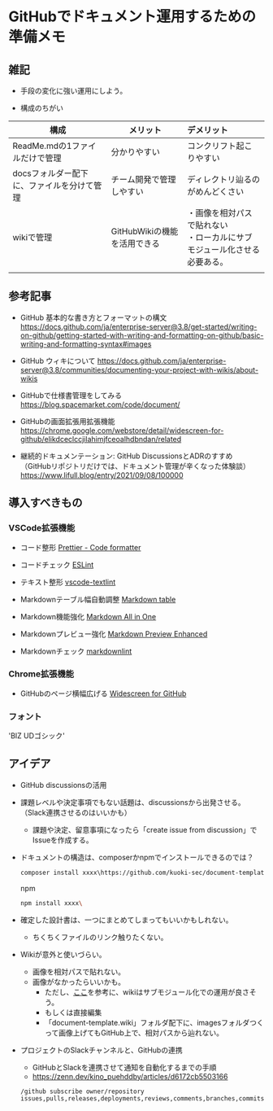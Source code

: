 # GitHubでドキュメント運用するための準備メモ

## 雑記

- 手段の変化に強い運用にしよう。

- 構成のちがい

| 構成                                       | メリット                     | デメリット                                                                |
| ------------------------------------------ | ---------------------------- | :------------------------------------------------------------------------ |
| ReadMe.mdの1ファイルだけで管理             | 分かりやすい                 | コンクリフト起こりやすい                                                  |
| docsフォルダー配下に、ファイルを分けて管理 | チーム開発で管理しやすい     | ディレクトリ辿るのがめんどくさい                                          |
| wikiで管理                                 | GitHubWikiの機能を活用できる | ・画像を相対パスで貼れない</br>・ローカルにサブモジュール化させる必要ある。 |
|                                            |                              |                                                                           |

## 参考記事

- GitHub 基本的な書き方とフォーマットの構文  
https://docs.github.com/ja/enterprise-server@3.8/get-started/writing-on-github/getting-started-with-writing-and-formatting-on-github/basic-writing-and-formatting-syntax#images

- GitHub ウィキについて
https://docs.github.com/ja/enterprise-server@3.8/communities/documenting-your-project-with-wikis/about-wikis

- GitHubで仕様書管理をしてみる  
https://blog.spacemarket.com/code/document/

- GitHubの画面拡張用拡張機能
https://chrome.google.com/webstore/detail/widescreen-for-github/elikdceclccjilahimjfceoalhdbndan/related

- 継続的ドキュメンテーション: GitHub DiscussionsとADRのすすめ
（GitHubリポジトリだけでは、ドキュメント管理が辛くなった体験談）
https://www.lifull.blog/entry/2021/09/08/100000




## 導入すべきもの

### VSCode拡張機能

- コード整形
[Prettier - Code formatter](https://marketplace.visualstudio.com/items?itemName=esbenp.prettier-vscode)

- コードチェック
[ESLint](https://marketplace.visualstudio.com/items?itemName=dbaeumer.vscode-eslint)

- テキスト整形
[vscode-textlint](https://marketplace.visualstudio.com/items?itemName=taichi.vscode-textlint)

- Markdownテーブル幅自動調整
[Markdown table](https://marketplace.visualstudio.com/items?itemName=TakumiI.markdowntable)

- Markdown機能強化
[Markdown All in One](https://marketplace.visualstudio.com/items?itemName=yzhang.markdown-all-in-one)

- Markdownプレビュー強化
[Markdown Preview Enhanced](https://marketplace.visualstudio.com/items?itemName=shd101wyy.markdown-preview-enhanced)

- Markdownチェック
[markdownlint](https://marketplace.visualstudio.com/items?itemName=DavidAnson.vscode-markdownlint)

### Chrome拡張機能

- GitHubのページ横幅広げる
[Widescreen for GitHub](https://chrome.google.com/webstore/detail/widescreen-for-github/elikdceclccjilahimjfceoalhdbndan)

### フォント
'BIZ UDゴシック'

## アイデア

- GitHub discussionsの活用
 - 課題レベルや決定事項でもない話題は、discussionsから出発させる。（Slack連携させるのはいいかも）
    - 課題や決定、留意事項になったら「create issue from discussion」でIssueを作成する。

- ドキュメントの構造は、composerかnpmでインストールできるのでは？

    ```bash
    composer install xxxx\https://github.com/kuoki-sec/document-template.git
    ```

    npm
    ```bash
    npm install xxxx\
    ```
- 確定した設計書は、一つにまとめてしまってもいいかもしれない。
    - ちくちくファイルのリンク触りたくない。

- Wikiが意外と使いづらい。
    - 画像を相対パスで貼れない。
    - 画像がなかったらいいかも。
        - ただし、[ここ](https://blog.spacemarket.com/code/document/)を参考に、wikiはサブモジュール化での運用が良さそう。
        - もしくは直接編集
        - 「document-template.wiki」フォルダ配下に、imagesフォルダつくって画像上げてもGitHub上で、相対パスから辿れない。

- プロジェクトのSlackチャンネルと、GitHubの連携
    - GitHubとSlackを連携させて通知を自動化するまでの手順
    - https://zenn.dev/kino_puehddby/articles/d6172cb5503166
    ```
    /github subscribe owner/repository issues,pulls,releases,deployments,reviews,comments,branches,commits:*,discussions
    ```